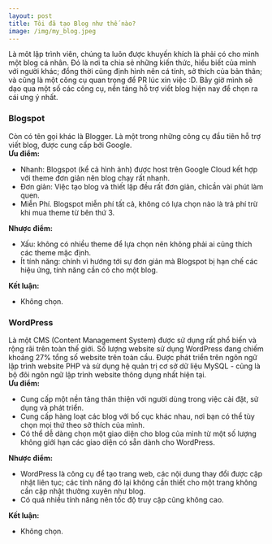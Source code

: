 ```yaml
---
layout: post
title: Tôi đã tạo Blog như thế nào?
image: /img/my_blog.jpeg
---
```


Là môt lập trình viên, chúng ta luôn được khuyến khích là phải có cho mình một blog cá nhân. Đó là nơi ta chia sẻ những
kiến thức, hiểu biết của mình với người khác; đồng thời cũng định hình nên cá tính, sở thích của bản thân; và cũng là
một công cụ quan trọng để PR lúc xin việc :D.
Bây giờ mình sẽ dạo qua một số các công cụ, nền tảng hỗ trợ viết blog hiện nay để chọn ra cái ưng ý nhất.

### Blogspot
Còn có tên gọi khác là Blogger. Là một trong những công cụ đầu tiên hỗ trợ viết blog, được cung cấp bởi Google.<br/>
**Ưu điểm:**
- Nhanh: Blogspot (kể cả hình ảnh) được host trên Google Cloud kết hợp với theme đơn giản nên blog chạy rất nhanh.
- Đơn giản: Việc tạo blog và thiết lập đều rất đơn giản, chỉcần vài phút làm quen. 
- Miễn Phí. Blogspot miễn phí tất cả, không có lựa chọn nào là trả phí trừ khi mua theme từ bên thứ 3.

**Nhược điểm:**
- Xấu: không có nhiều theme để lựa chọn nên không phải ai cũng thích các theme mặc định.
- Ít tính năng: chính vì hướng tới sự đơn giản mà Blogspot bị hạn chế các hiệu ứng, tính năng cần có cho một blog.

**Kết luận:**
- Không chọn.

### WordPress<br/>
Là một CMS (Content Management System) được sử dụng rất phổ biến và rộng rãi trên toàn thế giới. Số lượng website sử dụng WordPress đang chiếm khoảng 27% tổng số website trên toàn cầu. Được phát triển trên ngôn ngữ lập trình website PHP và sử dụng hệ quản trị cơ sở dữ liệu MySQL - cũng là bộ đôi ngôn ngữ lập trình website thông dụng nhất hiện tại.<br/>
**Ưu điểm:** 
- Cung cấp một nền tảng thân thiện với người dùng trong việc cài đặt, sử dụng và phát triển.
- Cung cấp hàng loạt các blog với bố cục khác nhau, nơi bạn có thể tùy chọn mọi thứ theo sở thích của mình.
- Có thể dễ dàng chọn một giao diện cho blog của mình từ một số lượng không giới hạn các giao diện có sẵn dành cho WordPress.

**Nhược điểm:**
- WordPress là công cụ để tạo trang web, các nội dung thay đổi được cập nhật liên tục; các tính năng đó lại không cần
  thiết cho một trang không cần cập nhật thường xuyên như blog. 
- Có quá nhiều tính năng nên tốc độ truy cập cũng không cao.

**Kết luận:**
- Không chọn.


